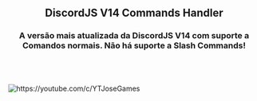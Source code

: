 <h2 align="center">DiscordJS V14 Commands Handler</h2>
<h3 align="center">A versão mais atualizada da DiscordJS V14 com suporte a Comandos normais. Não há suporte a Slash Commands!</h3>
<br/>
<br/>
<br/>


<img src="https://imgur.com/ORBxPBw.png" alt="https://youtube.com/c/YTJoseGames" target="_blank" >
